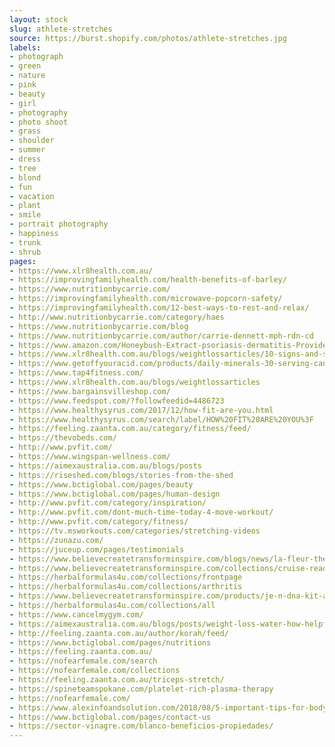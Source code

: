 ```yaml
---
layout: stock
slug: athlete-stretches
source: https://burst.shopify.com/photos/athlete-stretches.jpg
labels:
- photograph
- green
- nature
- pink
- beauty
- girl
- photography
- photo shoot
- grass
- shoulder
- summer
- dress
- tree
- blond
- fun
- vacation
- plant
- smile
- portrait photography
- happiness
- trunk
- shrub
pages:
- https://www.xlr8health.com.au/
- https://improvingfamilyhealth.com/health-benefits-of-barley/
- https://www.nutritionbycarrie.com/
- https://improvingfamilyhealth.com/microwave-popcorn-safety/
- https://improvingfamilyhealth.com/12-best-ways-to-rest-and-relax/
- http://www.nutritionbycarrie.com/category/haes
- https://www.nutritionbycarrie.com/blog
- https://www.nutritionbycarrie.com/author/carrie-dennett-mph-rdn-cd
- https://www.amazon.com/Honeybush-Extract-psoriasis-dermatitis-Provides/dp/B072BCJ2LD
- https://www.xlr8health.com.au/blogs/weightlossarticles/10-signs-and-symptoms-that-you-re-in-ketosis
- https://www.getoffyouracid.com/products/daily-minerals-30-serving-canister
- https://www.tap4fitness.com/
- https://www.xlr8health.com.au/blogs/weightlossarticles
- https://www.bargainsvilleshop.com/
- https://www.feedspot.com/?followfeedid=4486723
- https://www.healthysyrus.com/2017/12/how-fit-are-you.html
- https://www.healthysyrus.com/search/label/HOW%20FIT%20ARE%20YOU%3F
- https://feeling.zaanta.com.au/category/fitness/feed/
- https://thevobeds.com/
- http://www.pvfit.com/
- https://www.wingspan-wellness.com/
- https://aimexaustralia.com.au/blogs/posts
- https://riseshed.com/blogs/stories-from-the-shed
- https://www.bctiglobal.com/pages/beauty
- https://www.bctiglobal.com/pages/human-design
- http://www.pvfit.com/category/inspiration/
- http://www.pvfit.com/dont-much-time-today-4-move-workout/
- http://www.pvfit.com/category/fitness/
- https://tv.msworkouts.com/categories/stretching-videos
- https://zunazu.com/
- https://juceup.com/pages/testimonials
- https://www.believecreatetransforminspire.com/blogs/news/la-fleur-the-perfect-clutch
- https://www.believecreatetransforminspire.com/collections/cruise-ready
- https://herbalformulas4u.com/collections/frontpage
- https://herbalformulas4u.com/collections/arthritis
- https://www.believecreatetransforminspire.com/products/je-n-dna-kit-anti-wrinkle-serum
- https://herbalformulas4u.com/collections/all
- https://www.cancelmygym.com/
- https://aimexaustralia.com.au/blogs/posts/weight-loss-water-how-helpful-is-it
- http://feeling.zaanta.com.au/author/korah/feed/
- https://www.bctiglobal.com/pages/nutritions
- https://feeling.zaanta.com.au/
- https://nofearfemale.com/search
- https://nofearfemale.com/collections
- https://feeling.zaanta.com.au/triceps-stretch/
- https://spineteamspokane.com/platelet-rich-plasma-therapy
- https://nofearfemale.com/
- https://www.alexinfoandsolution.com/2018/08/5-important-tips-for-bodybuilding-or.html
- https://www.bctiglobal.com/pages/contact-us
- https://sector-vinagre.com/blanco-beneficios-propiedades/
---
```

